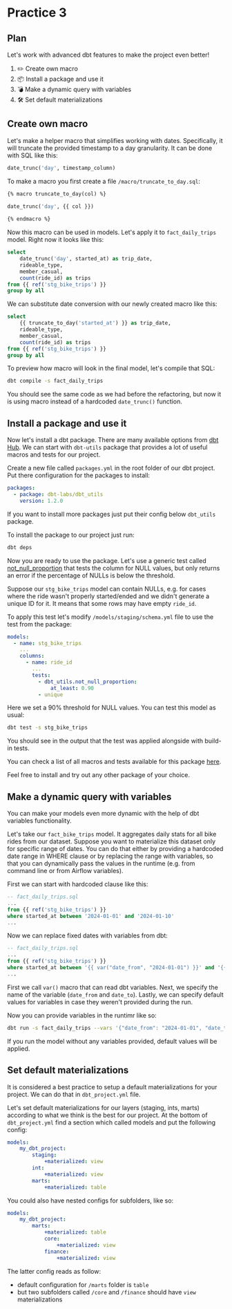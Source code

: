 # Practice 3

## Plan

Let's work with advanced dbt features to make the project even better!

1. ✏️ Create own macro
1. 📦 Install a package and use it
1. 💣 Make a dynamic query with variables
1. 🛠️ Set default materializations

## Create own macro

Let's make a helper macro that simplifies working with dates. Specifically, it will truncate the provided timestamp to a day granularity. It can be done with SQL like this:

```sql
date_trunc('day', timestamp_column)
```

To make a macro you first create a file `/macro/truncate_to_day.sql`:

```sql
{% macro truncate_to_day(col) %}
    
date_trunc('day', {{ col }})

{% endmacro %}
```

Now this macro can be used in models. Let's apply it to `fact_daily_trips` model. Right now it looks like this:

```sql
select
    date_trunc('day', started_at) as trip_date,
    rideable_type,
    member_casual,
    count(ride_id) as trips
from {{ ref('stg_bike_trips') }}
group by all
```

We can substitute date conversion with our newly created macro like this:

```sql
select
    {{ truncate_to_day('started_at') }} as trip_date,
    rideable_type,
    member_casual,
    count(ride_id) as trips
from {{ ref('stg_bike_trips') }}
group by all
```

To preview how macro will look in the final model, let's compile that SQL:

```bash
dbt compile -s fact_daily_trips
```

You should see the same code as we had before the refactoring, but now it is using macro instead of a hardcoded `date_trunc()` function.

## Install a package and use it

Now let's install a dbt package. There are many available options from [dbt Hub](https://hub.getdbt.com/). We can start with `dbt-utils` package that provides a lot of useful macros and tests for our project.

Create a new file called `packages.yml` in the root folder of our dbt project. Put there configuration for the packages to install:

```yaml
packages:
  - package: dbt-labs/dbt_utils
    version: 1.2.0
```

If you want to install more packages just put their config below `dbt_utils` package.

To install the package to our project just run:

```bash
dbt deps
```

Now you are ready to use the package. Let's use a generic test called [not_null_proportion](https://github.com/dbt-labs/dbt-utils/tree/1.2.0/?tab=readme-ov-file#not_null_proportion-source) that tests the column for NULL values, but only returns an error if the percentage of NULLs is below the threshold.

Suppose our `stg_bike_trips` model can contain NULLs, e.g. for cases where the ride wasn't properly started/ended and we didn't generate a unique ID for it. It means that some rows may have empty `ride_id`.

To apply this test let's modify `/models/staging/schema.yml` file to use the test from the package:

```yaml
models:
  - name: stg_bike_trips
    ...
    columns:
      - name: ride_id
        ...
        tests:
          - dbt_utils.not_null_proportion:
              at_least: 0.90
          - unique
```

Here we set a 90% threshold for NULL values. You can test this model as usual:

```bash
dbt test -s stg_bike_trips
```

You should see in the output that the test was applied alongside with build-in tests.

You can check a list of all macros and tests available for this package [here](https://github.com/dbt-labs/dbt-utils/tree/1.2.0/?tab=readme-ov-file#installation-instructions).

Feel free to install and try out any other package of your choice.

## Make a dynamic query with variables

You can make your models even more dynamic with the help of dbt variables functionality.

Let's take our `fact_bike_trips` model. It aggregates daily stats for all bike rides from our dataset. Suppose you want to materialize this dataset only for specific range of dates. You can do that either by providing a hardcoded date range in WHERE clause or by replacing the range with variables, so that you can dynamically pass the values in the runtime (e.g. from command line or from Airflow variables).

First we can start with hardcoded clause like this:

```sql
-- fact_daily_trips.sql
...
from {{ ref('stg_bike_trips') }}
where started_at between '2024-01-01' and '2024-01-10'
...
```

Now we can replace fixed dates with variables from dbt:

```sql
-- fact_daily_trips.sql
...
from {{ ref('stg_bike_trips') }}
where started_at between '{{ var("date_from", "2024-01-01") }}' and '{{ var("date_to", "2024-01-31") }}'
...
```

First we call `var()` macro that can read dbt variables. Next, we specify the name of the variable (`date_from` and `date_to`). Lastly, we can specify default values for variables in case they weren't provided during the run.

Now you can provide variables in the runtimr like so:

```bash
dbt run -s fact_daily_trips --vars '{"date_from": "2024-01-01", "date_to": "2024-01-10"}'
```

If you run the model without any variables provided, default values will be applied.

## Set default materializations

It is considered a best practice to setup a default materializations for your project. We can do that in `dbt_project.yml` file.

Let's set default materializations for our layers (staging, ints, marts) according to what we think is the best for our project. At the bottom of `dbt_project.yml` find a section which called models and put the following config:

```yaml
models:
    my_dbt_project:
        staging:
            +materialized: view
        int:
            +materialized: view
        marts:
            +materialized: table
```

You could also have nested configs for subfolders, like so:

```yaml
models:
    my_dbt_project:
        marts:
            +materialized: table
            core:
                +materialized: view
            finance:
                +materialized: view            
```

The latter config reads as follow:
- default configuration for `/marts` folder is `table`
- but two subfolders called `/core` and `/finance` should have `view` materializations
